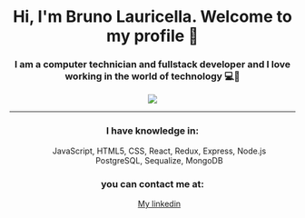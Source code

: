 <h1 align="center"> Hi, I'm Bruno Lauricella. Welcome to my profile 👋 </h1> 


<h3 align="center">I am a computer technician and fullstack developer and I love working in the world of technology 💻🧡 </h3> 

<div align="center"><img src="https://user-images.githubusercontent.com/102839392/189949835-466751f7-7893-4353-8aca-f5bf0248d651.png" align="center"></img></div>
<hr></hr>
<h3 align="center">I have knowledge in:</h3> 
<ul style="list-style: none;" align="center">
  <li>JavaScript, HTML5, CSS, React, Redux, Express, Node.js</li>
  <li>PostgreSQL, Sequalize, MongoDB</li>
</ul>

<h3 align="center">you can contact me at:</h3> 
<ul style="list-style: none;" align="center">
  <li><a href="www.linkedin.com/in/bruno-mateo-lauricella">My linkedin</a></li>
</ul>
<!--
**BruLau/BruLau** is a ✨ _special_ ✨ repository because its `README.md` (this file) appears on your GitHub profile.

Here are some ideas to get you started:

- 🔭 I’m currently working on ...
- 🌱 I’m currently learning ...
- 👯 I’m looking to collaborate on ...
- 🤔 I’m looking for help with ...
- 💬 Ask me about ...
- 📫 How to reach me: ...
- 😄 Pronouns: ...
- ⚡ Fun fact: ...
-->
